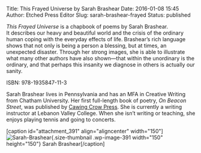 Title: This Frayed Universe by Sarah Brashear
Date: 2016-01-08 15:45
Author: Etched Press Editor
Slug: sarah-brashear-frayed
Status: published

*This Frayed Universe* is a chapbook of poems by Sarah Brashear. It describes our heavy and beautiful world and the crisis of the ordinary human coping with the everyday effects of life. Brashear’s rich language shows that not only is being a person a blessing, but at times, an unexpected disaster. Through her strong images, she is able to illustrate what many other authors have also shown—that within the unordinary is the ordinary, and that perhaps this insanity we diagnose in others is actually our sanity.

ISBN: 978-1935847-11-3

Sarah Brashear lives in Pennsylvania and has an MFA in Creative Writing from Chatham University. Her first full-length book of poetry, *On Beacon Street*, was published by [Cawing Crow Press](http://www.amazon.com/Beacon-Street-Sarah-Brashear/dp/1682640035/). She is currently a writing instructor at Lebanon Valley College. When she isn’t writing or teaching, she enjoys playing tennis and going to concerts.

\[caption id="attachment\_391" align="aligncenter" width="150"\]![Sarah-Brashear](http://etchedpress.com/wp-content/uploads/2016/01/authphoto-150x150.jpg){.size-thumbnail .wp-image-391 width="150" height="150"} Sarah Brashear\[/caption\]
